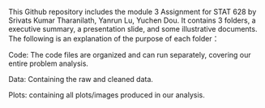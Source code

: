 This Github repository includes the module 3 Assignment for STAT 628 by Srivats Kumar Tharanilath, Yanrun Lu, Yuchen Dou. It contains 3 folders, a executive summary, a presentation slide, and some illustrative documents. The following is an explanation of the purpose of each folder：

Code: The code files are organized and can run separately, covering our entire problem analysis.

Data: Containing the raw and cleaned data.

Plots: containing all plots/images produced in our analysis.
